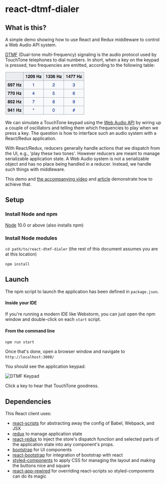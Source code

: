 # react-dtmf-dialer

## What is this?
A simple demo showing how to use React and Redux middleware to control a Web Audio API system.

[DTMF](https://en.wikipedia.org/wiki/Dual-tone_multi-frequency_signaling) (Dual-tone multi-frequency) signaling is the
audio protocol used by TouchTone telephones to dial numbers. In short, when a key on the keypad is pressed, two
frequencies are emitted, according to the following table:

![DTMF Tones](public/dtmf-tones.png "DTMF Tones")

We can simulate a TouchTone keypad using the
[Web Audio API](https://developer.mozilla.org/en-US/docs/Web/API/Web_Audio_API)
by wiring up a couple of
oscillators and telling them which frequencies to play when we press a key. The
question is how to interface such an audio system with a React/Redux application.

With React/Redux, reducers generally handle actions that we dispatch from the UI,
e.g., 'play these two tones'. However reducers are meant to manage serializable
application state. A Web Audio system is not a serializable object and has no place
being handled in a reducer. Instead, we handle such things with middleware.

This demo and [the accompanying video](https://youtu.be/zps9YDPJha0) and [article](http://cliffordhall.com/2018/12/controlling-web-audio-with-react-and-redux-middleware/) demonstrate how to achieve that.

## Setup

### Install Node and npm
[Node](https://nodejs.org/en/download/) 10.0 or above (also installs npm)

### Install Node modules
```cd path/to/react-dtmf-dialer``` (the rest of this document assumes you are at this location)

```npm install```

## Launch

The npm script to launch the application has been defined in ```package.json```.

#### Inside your IDE
If you're running a modern IDE like Webstorm, you can just open the npm window and double-click on each ```start``` script.

#### From the command line

```npm run start```

Once that's done, open a browser window and navigate to ```http://localhost:3000/```

You should see the application keypad:

![DTMF Keypad](public/dialpad.png "Touch Tone Keypad")

Click a key to hear that TouchTone goodness.

## Dependencies
This React client uses:
  * [react-scripts](https://www.npmjs.com/package/react-scripts) for abstracting away the config of Babel, Webpack, and JSX
  * [redux](https://github.com/reduxjs/redux) to manage application state
  * [react-redux](https://github.com/reduxjs/react-redux) to inject the store's dispatch function and selected parts of the
application state into any component's props.
  * [bootstrap](https://getbootstrap.com/) for UI components
  * [react-bootstrap](https://react-bootstrap.github.io/) for integration of bootstrap with react
  * [styled-components](https://www.styled-components.com/) to apply CSS for managing the layout and making the buttons nice and square
  * [react-app-rewired](https://github.com/timarney/react-app-rewired) for overriding react-scripts so styled-components can do its magic

